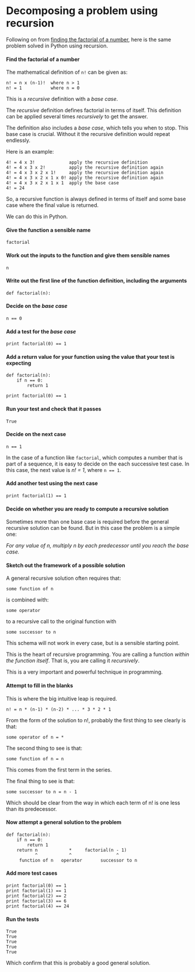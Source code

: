 # Decomposing a problem using recursion

Following on from [finding the factorial of a number](/2014/04/01/factorial.html), here is the same problem solved in Python using recursion.

#### Find the factorial of a number

The mathematical definition of `n!` can be given as:

    n! = n x (n-1)!  where n > 1
    n! = 1           where n = 0

This is a *recursive* definition with a *base case*. 

The *recursive* definition defines factorial in terms of itself. This definition can be applied several times *recursively* to get the answer.

The definition also includes a *base case*, which tells you when to stop. This base case is crucial. Without it the recursive definition would repeat endlessly. 

Here is an example:

    4! = 4 x 3!             apply the recursive definition
    4! = 4 x 3 x 2!         apply the recursive definition again
    4! = 4 x 3 x 2 x 1!     apply the recursive definition again
    4! = 4 x 3 x 2 x 1 x 0! apply the recursive definition again
    4! = 4 x 3 x 2 x 1 x 1  apply the base case
    4! = 24

So, a recursive function is always defined in terms of itself and some base case where the final value is returned.

We can do this in Python.

#### Give the function a sensible name

    factorial

#### Work out the inputs to the function and give them sensible names

    n

#### Write out the first line of the function definition, including the arguments

    def factorial(n):

#### Decide on the _base case_

    n == 0

#### Add a test for the _base case_

    print factorial(0) == 1

#### Add a return value for your function using the value that your test is expecting

    def factorial(n):
        if n == 0:
            return 1

    print factorial(0) == 1

#### Run your test and check that it passes

    True

#### Decide on the next case

    n == 1

In the case of a function like `factorial`, which computes a number that is part of a sequence, it is easy to decide on the each successive test case. In this case, the next value is _n! = 1_, where `n == 1`.

#### Add another test using the next case

    print factorial(1) == 1

#### Decide on whether you are ready to compute a recursive solution

Sometimes more than one base case is required before the general recursive solution can be found. But in this case the problem is a simple one: 

_For any value of n, multiply n by each predecessor until you reach the base case._

#### Sketch out the framework of a possible solution

A general recursive solution often requires that:

    some function of n

is combined with:

    some operator

to a recursive call to the original function with

    some successor to n

This schema will not work in every case, but is a sensible starting point.

This is the heart of recursive programming. You are calling a function _within the function itself_. That is, you are calling it _recursively_.

This is a very important and powerful technique in programming.

#### Attempt to fill in the blanks

This is where the big intuitive leap is required. 

    n! = n * (n-1) * (n-2) * ... * 3 * 2 * 1

From the form of the solution to n!, probably the first thing to see clearly is that:

    some operator of n = *

The second thing to see is that:

    some function of n = n

This comes from the first term in the series.

The final thing to see is that:

    some successor to n = n - 1

Which should be clear from the way in which each term of n! is one less than its predecessor.

#### Now attempt a general solution to the problem

    def factorial(n):
        if n == 0:
            return 1
        return n            *     factorial(n - 1)
               ^            ^                 ^
         function of n   operator       successor to n   


#### Add more test cases

    print factorial(0) == 1
    print factorial(1) == 1
    print factorial(2) == 2
    print factorial(3) == 6
    print factorial(4) == 24

#### Run the tests

    True
    True
    True
    True
    True

Which confirm that this is probably a good general solution.

